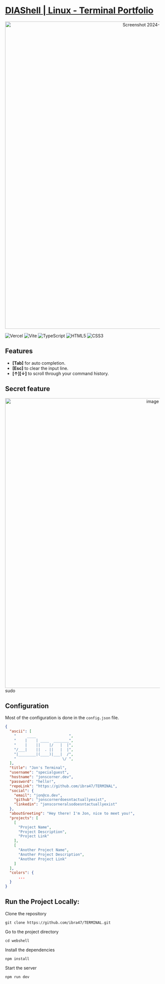 # [DIAShell | Linux - Terminal Portfolio]([http://diashell.vercel.app])

<div align="center">
 <img width="1002" alt="Screenshot 2024-11-19 at 12 07 55 PM" src="https://github.com/user-attachments/assets/bfe7853c-4e3b-42b6-bce8-6655c6ae30ca">
</div>



![Vercel](https://img.shields.io/badge/vercel-%23000000.svg?style=for-the-badge&logo=vercel&logoColor=white)
![Vite](https://img.shields.io/badge/vite-%23646CFF.svg?style=for-the-badge&logo=vite&logoColor=white)
![TypeScript](https://img.shields.io/badge/typescript-%23007ACC.svg?style=for-the-badge&logo=typescript&logoColor=white)
![HTML5](https://img.shields.io/badge/html5-%23E34F26.svg?style=for-the-badge&logo=html5&logoColor=white)
![CSS3](https://img.shields.io/badge/css3-%231572B6.svg?style=for-the-badge&logo=css3&logoColor=white)


## Features
* **[Tab]** for auto completion.
* **[Esc]** to clear the input line.
* **[↑][↓]** to scroll through your command history.

## Secret feature
<div align="center">
  <img width="945" alt="image" src="https://github.com/diaabraham/TERMINAL/assets/64830252/4e16ea0b-d101-43c9-843c-cec3e5528d60">
</div>
sudo

## Configuration

Most of the configuration is done in the `config.json` file.

```json
{
  "ascii": [
    "     ____               ",
    "    |    | ____  _______",
    "    |    ||    |/   |  |",
    "/___|    ||  . ||   |  |",
    "|________|(____)|___|  /",
    "                     \/ ",
  ],
  "title": "Jon's Terminal",
  "username": "specialguest",
  "hostname": "jonscorner.dev",
  "password": "hello!",
  "repoLink": "https://github.com/ibra47/TERMINAL",
  "social": {
    "email": "jon@co.dev",
    "github": "jonscornerdoesntactuallyexist",
    "linkedin": "jonscorneralsodoesntactuallyexist"
  },
  "aboutGreeting": "Hey there! I'm Jon, nice to meet you!",
  "projects": [
    [
      "Project Name",
      "Project Description",
      "Project Link"
    ],
    [
      "Another Project Name",
      "Another Project Description",
      "Another Project Link"
    ]
  ],
  "colors": {
      ...
  }
}
```

## Run the Project Locally:

Clone the repository
```shell
git clone https://github.com/ibra47/TERMINAL.git
```
Go to the project directory
```shell
cd webshell
```
Install the dependencies
```shell
npm install
```
Start the server
```shell
npm run dev
```
